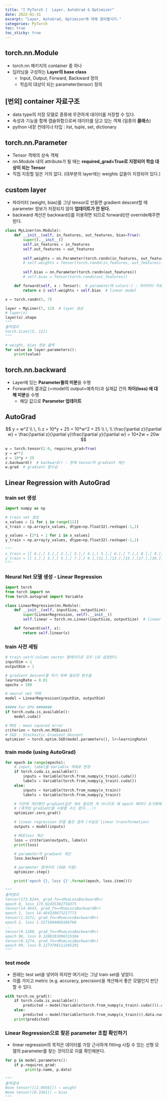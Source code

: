 ```yaml
---
title: "[ PyTorch ]  Layer, AutoGrad & Optimizer"
date: 2022-01-31
excerpt: "Layer, AutoGrad, Optimizer에 대해 알아봅시다."
categories: PyTorch
toc: true
toc_sticky: true
---
```



## torch.nn.Module

- torch.nn 패키지의 container 중 하나
- 딥러닝을 구성하는 **Layer의 base class**
    - Input, Output, Forward, Backward 정의
    - 학습의 대상이 되는 parameter(tensor) 정의

## [번외] container 자료구조

- data type의 저장 모델로 종류에 무관하게 데이터를 저장할 수 있다.
- 속성과 기능을 함께 캡슐화함으로써 데이터를 담고 있는 객체 (일종의 **클래스**)
- python 내장 컨테이너 타입 : list, tuple, set, dictionary

## torch.nn.Parameter

- Tensor 객체의 상속 객체
- nn.Module 내의 attribute가 될 때는 **required_grad=True로 지정되어 학습 대상이 되는 Tensor**
- 직접 지정할 일은 거의 없다. (대부분의 layer에는 weights 값들이 지정되어 있다.)

## custom layer

- 파라미터 (weight, bias)를 그냥 tensor로 만들면 gradient descent할 때 parameter 정보가 저장되지 않아 **업데이트가 안 된다.**
- backward 계산은 backward()를 이용하면 되므로 forward()만 override해주면 된다.

```python
class MyLiner(nn.Module):
    def __init__(self, in_features, out_features, bias=True):
        super().__init__()
        self.in_features = in_features
        self.out_features = out_features
        
        self.weights = nn.Parameter(torch.randn(in_features, out_features))
        # self.weights = Tensor(torch.randn(in_features, out_features))
        
        self.bias = nn.Parameter(torch.randn(out_features))
        # self.bias = Tensor(torch.randn(out_features))

    def forward(self, x : Tensor):  # parameter에 colon(:) : 파라미터 자료형 명시
        return x @ self.weights + self.bias  # linear model

x = torch.randn(5, 7)

layer = MyLiner(7, 12)  # layer 생성
# layer(x)
layer(x).shape
"""
출력결과
torch.Size([5, 12])
"""

# weight, bias 정보 출력 
for value in layer.parameters():
    print(value)
```

## torch.nn.backward

- Layer에 있는 **Parameter들의 미분**을 수행
- Forward의 결과값 (=model의 output=예측치)과 실제값 간의 **차이(loss) 에 대해 미분**을 수행
    - 해당 값으로 **Parameter 업데이트**

## AutoGrad

$$
y = w^2 
\\ \, \\
z = 10*y + 25 = 10*w^2 + 25 
\\ \, \\
\frac{\partial z}{\partial w} = \frac{\partial z}{\partial y}\frac{\partial y}{\partial w} = 10*2w = 20w
$$

```python
w = torch.tensor(2.0, requires_grad=True)
y = w**2
z = 10*y + 25
z.backward()  # backward() : 현재 tensor의 gradient 계산
w.grad  # gradient 함수값
```

## Linear Regression with AutoGrad

### train set 생성

```python
import numpy as np

# train set 생성
x_values = [i for i in range(11)]
x_train = np.array(x_values, dtype=np.float32).reshape(-1,1)

y_values = [2*i + 1 for i in x_values]
y_train = np.array(y_values, dtype=np.float32).reshape(-1,1)

"""
x_train = [[ 0.],[ 1.],[ 2.],[ 3.],[ 4.],[ 5.],[ 6.],[ 7.],[ 8.],[ 9.],[10.]]
y_train = [[ 1.],[ 3.],[ 5.],[ 7.],[ 9.],[11.],[13.],[15.],[17.],[19.],[21.]]
"""
```

### Neural Net 모델 생성 - Linear Regression

```python
import torch
from torch import nn
from torch.autograd import Variable

class LinearRegression(nn.Module):
    def __init__(self, inputSize, outputSize):
        super(LinearRegression, self).__init__()
        self.linear = torch.nn.Linear(inputSize, outputSize)  # linear transformation

    def forward(self, x):
        return self.linear(x)
```

### train 사전 세팅

```python
# train set이 column vector 형태이므로 모두 1로 설정한다.
inputDim = 1   
outputDim = 1 

# gradient descent를 하기 위해 필요한 변수들
learningRate = 0.01
epochs = 100

# neural net 객체
model = LinearRegression(inputDim, outputDim)

##### For GPU #######
if torch.cuda.is_available():
    model.cuda()

# MSE : mean squared error
criterion = torch.nn.MSELoss() 
# SGD : Stochastic Gradient Descent
optimizer = torch.optim.SGD(model.parameters(), lr=learningRate)  
```

### train mode (using AutoGrad)

```python
for epoch in range(epochs):
    # input, label을 Variable 객체로 변경
    if torch.cuda.is_available():
        inputs = Variable(torch.from_numpy(x_train).cuda())
        labels = Variable(torch.from_numpy(y_train).cuda())
    else:
        inputs = Variable(torch.from_numpy(x_train))
        labels = Variable(torch.from_numpy(y_train))

    # 이전에 계산했던 gradient값은 계속 필요한 게 아니므로 매 epoch 때마다 초기화해준다.
    # (축적된 gradient를 사용할 수는 없지...!)
    optimizer.zero_grad()

    # linear regression 모델 돌린 결과 (사실상 linear transformation)
    outputs = model(inputs)

    # MSEloss 계산
    loss = criterion(outputs, labels)
    print(loss)

    # parameter의 gradient 계산
    loss.backward()

    # parameter 업데이트 (SGD 이용)
    optimizer.step()

    print('epoch {}, loss {}'.format(epoch, loss.item()))

"""
출력결과
tensor(173.0244, grad_fn=<MseLossBackward0>)
epoch 0, loss 173.02435302734375
tensor(14.4643, grad_fn=<MseLossBackward0>)
epoch 1, loss 14.464330673217773
tensor(1.5272, grad_fn=<MseLossBackward0>)
epoch 2, loss 1.5271694660186768
...
tensor(0.1288, grad_fn=<MseLossBackward0>)
epoch 98, loss 0.1288181096315384
tensor(0.1274, grad_fn=<MseLossBackward0>)
epoch 99, loss 0.1273796111345291
"""
```

### test mode

- 원래는 test set을 넣어야 하지만 여기서는 그냥 train set을 넣었다.
- 이를 가지고 metric (e.g. accuracy, precision)을 계산해서 좋은 모델인지 판단할 수 있다.

```python
with torch.no_grad():
    if torch.cuda.is_available():
        predicted = model(Variable(torch.from_numpy(x_train).cuda())).cpu().data.numpy()
    else:
        predicted = model(Variable(torch.from_numpy(x_train))).data.numpy()
    print(predicted)
```

### Linear Regression으로 찾은 parameter 조합 확인하기

- linear regression의 목적은 데이터를 가장 근사하게 fitting 시킬 수 있는 선형 모델의 parameter를 찾는 것이므로 이를 확인해본다.

```python
for p in model.parameters():
    if p.requires_grad:
         print(p.name, p.data)

"""
출력결과
None tensor([[2.0956]]) → weight
None tensor([0.3361]) → bias
"""
```